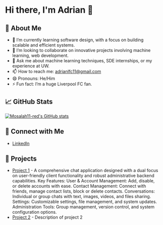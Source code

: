 # Hi there, I'm Adrian 👋

## 📝 About Me
- 🌱 I’m currently learning software design, with a focus on building scalable and efficient systems.  
- 👯 I’m looking to collaborate on innovative projects involving machine learning, web development.  
- 💬 Ask me about machine learning techniques, SDE internships, or my experience at UW.  
- 📫 How to reach me: adrianlfc11@gmail.com  
- 😄 Pronouns: He/Him  
- ⚡ Fun fact: I’m a huge Liverpool FC fan.  


## 📈 GitHub Stats
[![Mosalah11-red's GitHub stats](https://github-readme-stats.vercel.app/api?username=Mosalah11-red&show_icons=true&theme=radical)](https://github.com/anuraghazra/github-readme-stats)

## 🔗 Connect with Me
- [LinkedIn](https://www.linkedin.com/in/adrian-he-190013280/)


## 🚀 Projects
- [Project 1](https://github.com/Mosalah11-red/project1) - A comprehensive chat application designed with a dual focus on user-friendly client functionality and robust administrative backend capabilities.
Key Features:
User & Account Management: Add, disable, or delete accounts with ease.
Contact Management: Connect with friends, manage contact lists, block or delete contacts.
Conversations: Individual or group chats with text, images, videos, and files sharing.
Settings: Customizable settings, file management, and system updates.
Administration Tools: Group management, version control, and system configuration options.
- [Project 2](https://github.com/Mosalah11-red/project2) - Description of project 2

<!-- Add more sections as needed -->
